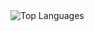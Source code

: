 

<picture>
  <source
    srcset="https://github-readme-stats.vercel.app/api/top-langs/?username=AkkarinJB&theme=dark&show_icons=true&hide_border=true&layout=compact"
    media="(prefers-color-scheme: dark)"
  />
  <source
    srcset="https://github-readme-stats.vercel.app/api/top-langs/?username=AkkarinJB&show_icons=true&hide_border=true&layout=compact"
    media="(prefers-color-scheme: light), (prefers-color-scheme: no-preference)"
  />
  <img src="https://github-readme-stats.vercel.app/api/top-langs/?username=AkkarinJB&show_icons=true&hide_border=true&layout=compact" alt="Top Languages" />
</picture>
